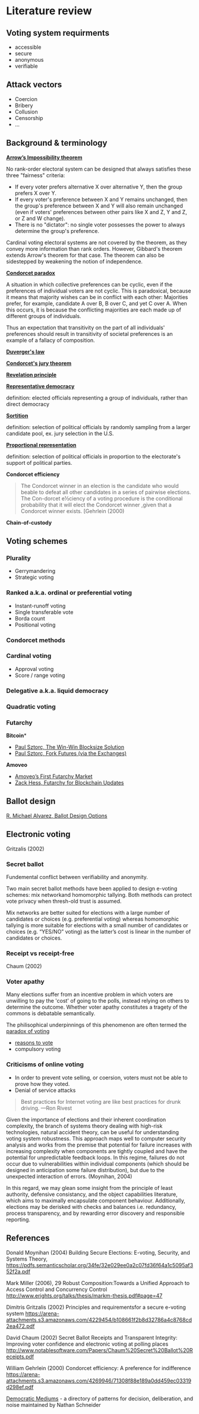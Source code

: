 # Literature review

## Voting system requirments

- accessible
- secure
- anonymous
- verifiable

## Attack vectors

- Coercion
- Bribery
- Collusion
- Censorship
- ...

## Background & terminology

[**Arrow’s Impossibility theorem**](https://en.wikipedia.org/wiki/Arrow%27s_impossibility_theorem)

No rank-order electoral system can be designed that always satisfies these three "fairness" criteria:

- If every voter prefers alternative X over alternative Y, then the group prefers X over Y.
- If every voter's preference between X and Y remains unchanged, then the group's preference between X and Y will also remain unchanged (even if voters' preferences between other pairs like X and Z, Y and Z, or Z and W change).
- There is no "dictator": no single voter possesses the power to always determine the group's preference.

Cardinal voting electoral systems are not covered by the theorem, as they convey more information than rank orders. However, Gibbard's theorem extends Arrow's theorem for that case. The theorem can also be sidestepped by weakening the notion of independence.

[**Condorcet paradox**](https://en.wikipedia.org/wiki/Condorcet_paradox)

A situation in which collective preferences can be cyclic, even if the preferences of individual voters are not cyclic. This is paradoxical, because it means that majority wishes can be in conflict with each other: Majorities prefer, for example, candidate A over B, B over C, and yet C over A. When this occurs, it is because the conflicting majorities are each made up of different groups of individuals.

Thus an expectation that transitivity on the part of all individuals' preferences should result in transitivity of societal preferences is an example of a fallacy of composition.

[**Duverger's law**](https://en.wikipedia.org/wiki/Duverger%27s_law)

[**Condorcet's jury theorem**](https://en.wikipedia.org/wiki/Condorcet%27s_jury_theorem)

[**Revelation principle**](https://en.wikipedia.org/wiki/Revelation_principle)

[**Representative democracy**](https://en.wikipedia.org/wiki/Representative_democracy)

definition: elected officials representing a group of individuals, rather than direct democracy

[**Sortition**](https://en.wikipedia.org/wiki/Sortition)

definition: selection of political officials by randomly sampling from a larger candidate pool, ex. jury selection in the U.S.

[**Proportional representation**](https://en.wikipedia.org/wiki/Proportional_representation)

definition: selection of political officials in proportion to the electorate's support of political parties.

**Condorcet efficiency**

> The Condorcet winner in an election is the candidate who would beable to defeat all other candidates in a series of pairwise elections. The Con-dorcet  e½ciency  of  a voting  procedure  is  the  conditional  probability  that  it will  elect  the  Condorcet  winner  ,given  that  a  Condorcet  winner  exists. [Gehrlein (2000)

**Chain-of-custody**

## Voting schemes

### Plurality

  - Gerrymandering
  - Strategic voting

### Ranked a.k.a. ordinal or preferential voting

  - Instant-runoff voting
  - Single transferable vote
  - Borda count
  - Positional voting

### Condorcet methods

### Cardinal voting

- Approval voting
- Score / range voting

### Delegative a.k.a. liquid democracy

### Quadratic voting

### Futarchy

**Bitcoin***

- [Paul Sztorc, The Win-Win Blocksize Solution](http://www.truthcoin.info/blog/win-win-blocksize/)
- [Paul Sztorc, Fork Futures (via the Exchanges)](http://www.truthcoin.info/blog/fork-futures/)

**Amoveo**
- [Amoveo’s First Futarchy Market](https://medium.com/@tallakt/amoveos-first-futarchy-market-233d01b9fe53)
- [Zack Hess, Futarchy for Blockchain Updates](https://github.com/zack-bitcoin/amoveo/blob/master/docs/design/futarchy_for_blockchain_updates.md)

## Ballot design

[R. Michael Alvarez, Ballot Design Options](http://vote.caltech.edu/working-papers/4)


## Electronic voting

Gritzalis (2002)

### Secret ballot

Fundemental conflict between verifiability and anonymity.

Two main secret ballot methods have been applied to design e-voting schemes: mix networkand homomorphic tallying. Both methods can protect vote privacy when thresh-old trust is assumed.

Mix networks are better suited for elections with a large number of candidates or choices (e.g. preferential voting) whereas homomorphic tallying is more suitable for elections with a small number of candidates or choices (e.g. “YES/NO” voting) as the latter’s cost is linear in the number of candidates or choices.


### Receipt vs receipt-free

Chaum (2002)


### Voter apathy

Many elections suffer from an incentive problem in which voters are unwilling to pay the 'cost' of going to the polls, instead relying on others to determine the outcome. Whether voter apathy constitutes a tragety of the commons is debatable semantically.

The philisophical underpinnings of this phenomenon are often termed the [paradox of voting](https://en.wikipedia.org/wiki/Paradox_of_voting)

- [reasons to vote](https://plato.stanford.edu/entries/voting/#1)
- compulsory voting



### Criticisms of online voting

- In order to prevent vote selling, or coersion, voters must not be able to prove how they voted.
- Denial of service attacks

> Best practices for Internet voting are like best practices for drunk driving. —Ron Rivest

Given the importance of elections and their inherent coordination complexity, the branch of systems theory dealing with high-risk technologies, natural accident theory, can be useful for understanding voting system robustness. This approach maps well to computer security analysis and works from the premise that potential for failure increases with increasing complexity when components are tightly coupled and have the potential for unpredictable feedback loops. In this regime, failures do not occur due to vulnerabilities within individual components (which should be designed in anticipation some failure distribution), but due to the unexpected interaction of errors. (Moynihan, 2004)

In this regard, we may glean some insight from the principle of least authority, defensive consistancy, and the object capabilities literature, which aims to maximally encapsulate component behaviour. Additionally, elections may be derisked with checks and balances i.e. redundancy, process transparency, and by rewarding error discovery and responsible reporting.


## References

Donald Moynihan (2004)
Building Secure Elections: E-voting, Security, and Systems Theory,
https://pdfs.semanticscholar.org/34fe/32e029ee0a2c07fd36f64a1c5095af352f2a.pdf

Mark Miller (2006), 29
Robust Composition:Towards a Unified Approach to Access Control and Concurrency Control
http://www.erights.org/talks/thesis/markm-thesis.pdf#page=47

Dimitris Gritzalis (2002)
Principles and requirementsfor a secure e-voting system
https://arena-attachments.s3.amazonaws.com/4229454/b108661f2b8d32786a4c8768cd2ea472.pdf

David Chaum (2002)
Secret Ballot Receipts and Transparent Integrity: Improving voter confidence and electronic voting at polling places
http://www.notablesoftware.com/Papers/Chaum%20Secret%20Ballot%20Receipts.pdf

William Gehrlein (2000)
Condorcet efficiency: A preference for indifference
https://arena-attachments.s3.amazonaws.com/4269946/71308f88e189a0dd459ec03319d298ef.pdf

[Democratic Mediums](https://medlabboulder.gitlab.io/democraticmediums/) - a directory of patterns for decision, deliberation, and noise maintained by Nathan Schneider
